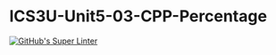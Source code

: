 # ICS3U-Unit5-03-CPP-Percentage

[![GitHub's Super Linter](https://github.com/matthew-meech/ICS3U-Unit5-03-CPP-Percentage/workflows/GitHub's%20Super%20Linter/badge.svg)](https://github.com/matthew-meech/ICS3U-Unit5-03-CPP-Percentage/actions)
